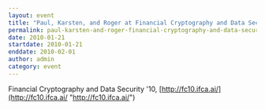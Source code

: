 ```yaml
---
layout: event
title: "Paul, Karsten, and Roger at Financial Cryptography and Data Security '10 Conference"
permalink: paul-karsten-and-roger-financial-cryptography-and-data-security-10-conference
date: 2010-01-21
startdate: 2010-01-21
enddate: 2010-02-01
author: admin
category: event
---
```


Financial Cryptography and Data Security '10, [http://fc10.ifca.ai/](http://fc10.ifca.ai/ "http://fc10.ifca.ai/")

